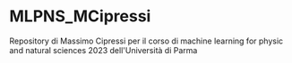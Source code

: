 # MLPNS_MCipressi
Repository di Massimo Cipressi per il corso di machine learning for physic and natural sciences 2023 dell'Università di Parma
